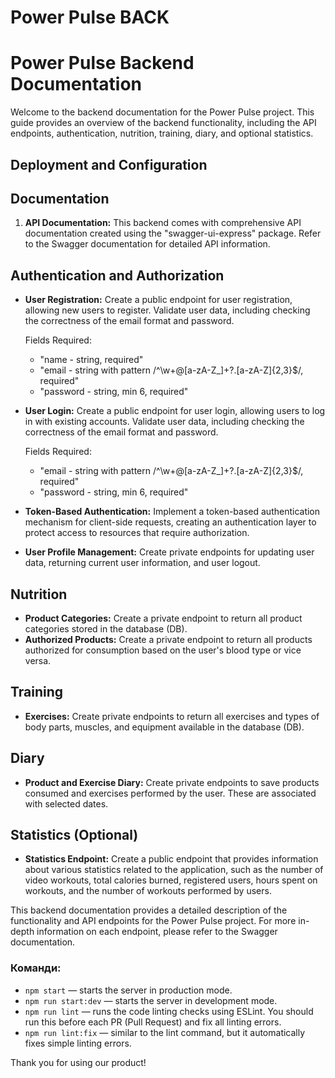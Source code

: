 # Power Pulse BACK

# Power Pulse Backend Documentation

Welcome to the backend documentation for the Power Pulse project. This guide provides an overview of the backend functionality, including the API endpoints, authentication, nutrition, training, diary, and optional statistics.

## Deployment and Configuration

## Documentation

1. **API Documentation:** This backend comes with comprehensive API documentation created using the "swagger-ui-express" package. Refer to the Swagger documentation for detailed API information.

## Authentication and Authorization

- **User Registration:** Create a public endpoint for user registration, allowing new users to register. Validate user data, including checking the correctness of the email format and password.

  Fields Required:

  - "name - string, required"
  - "email - string with pattern /^\w+@[a-zA-Z_]+?\.[a-zA-Z]{2,3}$/, required"
  - "password - string, min 6, required"

- **User Login:** Create a public endpoint for user login, allowing users to log in with existing accounts. Validate user data, including checking the correctness of the email format and password.

  Fields Required:

  - "email - string with pattern /^\w+@[a-zA-Z_]+?\.[a-zA-Z]{2,3}$/, required"
  - "password - string, min 6, required"

- **Token-Based Authentication:** Implement a token-based authentication mechanism for client-side requests, creating an authentication layer to protect access to resources that require authorization.

- **User Profile Management:** Create private endpoints for updating user data, returning current user information, and user logout.

## Nutrition

- **Product Categories:** Create a private endpoint to return all product categories stored in the database (DB).
- **Authorized Products:** Create a private endpoint to return all products authorized for consumption based on the user's blood type or vice versa.

## Training

- **Exercises:** Create private endpoints to return all exercises and types of body parts, muscles, and equipment available in the database (DB).

## Diary

- **Product and Exercise Diary:** Create private endpoints to save products consumed and exercises performed by the user. These are associated with selected dates.

## Statistics (Optional)

- **Statistics Endpoint:** Create a public endpoint that provides information about various statistics related to the application, such as the number of video workouts, total calories burned, registered users, hours spent on workouts, and the number of workouts performed by users.

This backend documentation provides a detailed description of the functionality and API endpoints for the Power Pulse project. For more in-depth information on each endpoint, please refer to the Swagger documentation.

### Команди:

- `npm start` &mdash; starts the server in production mode.
- `npm run start:dev` &mdash; starts the server in development mode.
- `npm run lint` &mdash; runs the code linting checks using ESLint. You should run this before each PR (Pull Request) and fix all linting errors.
- `npm run lint:fix` &mdash; similar to the lint command, but it automatically fixes simple linting errors.

Thank you for using our product!
